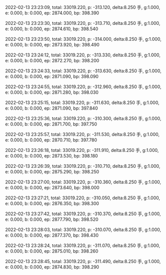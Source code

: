 2022-02-13 23:23:09, total: 33019.220, p: -313.120, delta:8.250 手, g:1.000, e: 0.000, b: 0.000, ep: 2874.000, bp: 398.390

2022-02-13 23:23:30, total: 33019.220, p: -313.710, delta:8.250 手, g:1.000, e: 0.000, b: 0.000, ep: 2874.610, bp: 398.540

2022-02-13 23:23:50, total: 33019.220, p: -314.000, delta:8.250 手, g:1.000, e: 0.000, b: 0.000, ep: 2873.920, bp: 398.490

2022-02-13 23:24:12, total: 33019.220, p: -313.330, delta:8.250 手, g:1.000, e: 0.000, b: 0.000, ep: 2872.270, bp: 398.200

2022-02-13 23:24:33, total: 33019.220, p: -313.630, delta:8.250 手, g:1.000, e: 0.000, b: 0.000, ep: 2871.090, bp: 398.090

2022-02-13 23:24:55, total: 33019.220, p: -312.960, delta:8.250 手, g:1.000, e: 0.000, b: 0.000, ep: 2871.280, bp: 398.030

2022-02-13 23:25:15, total: 33019.220, p: -311.630, delta:8.250 手, g:1.000, e: 0.000, b: 0.000, ep: 2871.090, bp: 397.840

2022-02-13 23:25:36, total: 33019.220, p: -310.300, delta:8.250 手, g:1.000, e: 0.000, b: 0.000, ep: 2871.700, bp: 397.750

2022-02-13 23:25:57, total: 33019.220, p: -311.530, delta:8.250 手, g:1.000, e: 0.000, b: 0.000, ep: 2870.710, bp: 397.780

2022-02-13 23:26:18, total: 33019.220, p: -311.910, delta:8.250 手, g:1.000, e: 0.000, b: 0.000, ep: 2873.530, bp: 398.180

2022-02-13 23:26:39, total: 33019.220, p: -310.710, delta:8.250 手, g:1.000, e: 0.000, b: 0.000, ep: 2875.290, bp: 398.250

2022-02-13 23:27:00, total: 33019.220, p: -310.360, delta:8.250 手, g:1.000, e: 0.000, b: 0.000, ep: 2873.640, bp: 398.000

2022-02-13 23:27:21, total: 33019.220, p: -310.050, delta:8.250 手, g:1.000, e: 0.000, b: 0.000, ep: 2876.350, bp: 398.300

2022-02-13 23:27:42, total: 33019.220, p: -310.370, delta:8.250 手, g:1.000, e: 0.000, b: 0.000, ep: 2877.790, bp: 398.520

2022-02-13 23:28:03, total: 33019.220, p: -310.070, delta:8.250 手, g:1.000, e: 0.000, b: 0.000, ep: 2877.370, bp: 398.430

2022-02-13 23:28:24, total: 33019.220, p: -311.070, delta:8.250 手, g:1.000, e: 0.000, b: 0.000, ep: 2875.010, bp: 398.260

2022-02-13 23:28:45, total: 33019.220, p: -311.490, delta:8.250 手, g:1.000, e: 0.000, b: 0.000, ep: 2874.830, bp: 398.290
